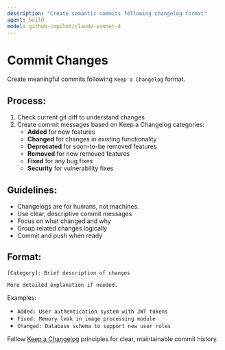```yaml
---
description: "Create semantic commits following changelog format"
agent: build
model: github-copilot/claude-sonnet-4
---
```


# Commit Changes

Create meaningful commits following `Keep a Changelog` format.

## Process:

1. Check current git diff to understand changes
2. Create commit messages based on Keep a Changelog categories:
   - **Added** for new features
   - **Changed** for changes in existing functionality  
   - **Deprecated** for soon-to-be removed features
   - **Removed** for now removed features
   - **Fixed** for any bug fixes
   - **Security** for vulnerability fixes

## Guidelines:

- Changelogs are for humans, not machines.
- Use clear, descriptive commit messages
- Focus on what changed and why
- Group related changes logically
- Commit and push when ready

## Format:
```
[Category]: Brief description of changes

More detailed explanation if needed.
```

Examples:
- `Added: User authentication system with JWT tokens`
- `Fixed: Memory leak in image processing module`  
- `Changed: Database schema to support new user roles`

Follow [Keep a Changelog](https://keepachangelog.com/en/1.1.0/) principles for clear, maintainable commit history.